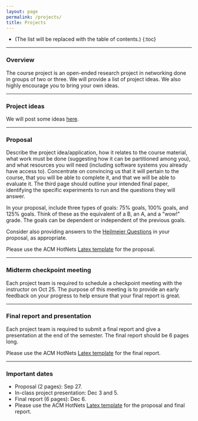 ```yaml
---
layout: page
permalink: /projects/
title: Projects
---
```


- (The list will be replaced with the table of contents.)
  {:toc}

---

### Overview

The course project is an open-ended research project in networking done in groups of two or three. We will provide a list of project ideas. We also highly encourage you to bring your own ideas.

---

### Project ideas

We will post some ideas [here](#).

---

### Proposal

Describe the project idea/application, how it relates to the course material, what work must be done (suggesting how it can be partitioned among you), and what resources you will need (including software systems you already have access to). Concentrate on convincing us that it will pertain to the course, that you will be able to complete it, and that we will be able to evaluate it. The third page should outline your intended final paper, identifying the specific experiments to run and the questions they will answer.

In your proposal, include three types of goals: 75% goals, 100% goals, and 125% goals. Think of these as the equivalent of a B, an A, and a "wow!" grade. The goals can be dependent or independent of the previous goals.

Consider also providing answers to the [Heilmeier Questions](https://www.darpa.mil/work-with-us/heilmeier-catechism) in your proposal, as appropriate.

Please use the ACM HotNets [Latex template](https://conferences.sigcomm.org/hotnets/2024/docs/hotnets24-template.zip) for the proposal.

---

### Midterm checkpoint meeting

Each project team is required to schedule a checkpoint meeting with the instructor on Oct 25. The purpose of this meeting is to provide an early feedback on your progress to help ensure that your final report is great.

---

### Final report and presentation

Each project team is required to submit a final report and give a presentation at the end of the semester.
The final report should be 6 pages long.

Please use the ACM HotNets [Latex template](https://conferences.sigcomm.org/hotnets/2024/docs/hotnets24-template.zip) for the final report.

---

### Important dates

- Proposal (2 pages): Sep 27.
- In-class project presentation: Dec 3 and 5.
- Final report (6 pages): Dec 6.
- Please use the ACM HotNets [Latex template](https://conferences.sigcomm.org/hotnets/2024/docs/hotnets24-template.zip) for the proposal and final report.
